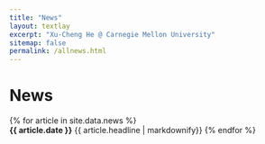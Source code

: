 ```yaml
---
title: "News"
layout: textlay
excerpt: "Xu-Cheng He @ Carnegie Mellon University"
sitemap: false
permalink: /allnews.html
---
```


# News

{% for article in site.data.news %}
<br>__{{ article.date }}__
{{ article.headline | markdownify}}
{% endfor %}
